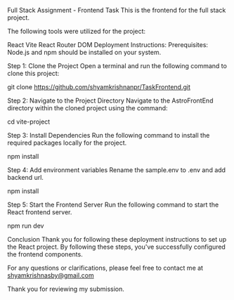 Full Stack Assignment - Frontend Task
This is the frontend for the full stack project.

The following tools were utilized for the project:

React
Vite
React Router DOM
Deployment Instructions:
Prerequisites:
Node.js and npm should be installed on your system.

Step 1: Clone the Project
Open a terminal and run the following command to clone this project:

git clone https://github.com/shyamkrishnanpr/TaskFrontend.git

Step 2: Navigate to the Project Directory
Navigate to the AstroFrontEnd directory within the cloned project using the command:

cd vite-project

Step 3: Install Dependencies
Run the following command to install the required packages locally for the project.

npm install

Step 4: Add environment variables
Rename the sample.env to .env and add backend url.

npm install

Step 5: Start the Frontend Server
Run the following command to start the React frontend server.

npm run dev

Conclusion
Thank you for following these deployment instructions to set up the React project. By following these steps, you've successfully configured the frontend components.

For any questions or clarifications, please feel free to contact me at shyamkrishnasby@gmail.com

Thank you for reviewing my submission.
